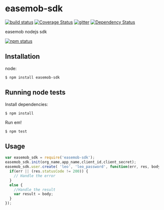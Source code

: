 # easemob-sdk

[![build status][travis-image]][travis-url]
[![Coverage Status](https://coveralls.io/repos/leoliew/easemob-sdk/badge.svg?branch=master&service=github)](https://coveralls.io/github/leoliew/easemob-sdk?branch=master)
[![gitter][gitter-image]][gitter-url]
[![Dependency Status][DependencyStatus-image]][DependencyStatus-url]



[travis-image]: https://travis-ci.org/leoliew/easemob-sdk.svg?branch=master
[travis-url]: https://travis-ci.org/leoliew/easemob-sdk
[gitter-image]: https://badges.gitter.im/Join%20Chat.svg
[gitter-url]: https://gitter.im/leoliew/easemob-sdk
[DependencyStatus-image]: https://gemnasium.com/leoliew/easemob-sdk.svg
[DependencyStatus-url]:https://gemnasium.com/leoliew/easemob-sdk


easemob nodejs sdk

[![npm status](https://nodei.co/npm/easemob-sdk.svg?downloads=true&stars=true&downloadRank=true)](https://www.npmjs.com/package/easemob-sdk)


## Installation

node:

```
$ npm install easemob-sdk
```

## Running node tests

Install dependencies:

```shell
$ npm install
```
Run em!

```shell
$ npm test
```

## Usage


```js
var easemob_sdk = require('easemob-sdk');
easemob_sdk.init(org_name,app_name,client_id,client_secret);
easemob_sdk.user.create( 'leo', 'leo_password', function(err, res, body) {
  if(err || (res.statusCode != 200)) {
    // Handle the error
  }
  else {
    //Handle the result
    var result = body;
  }
});

```
